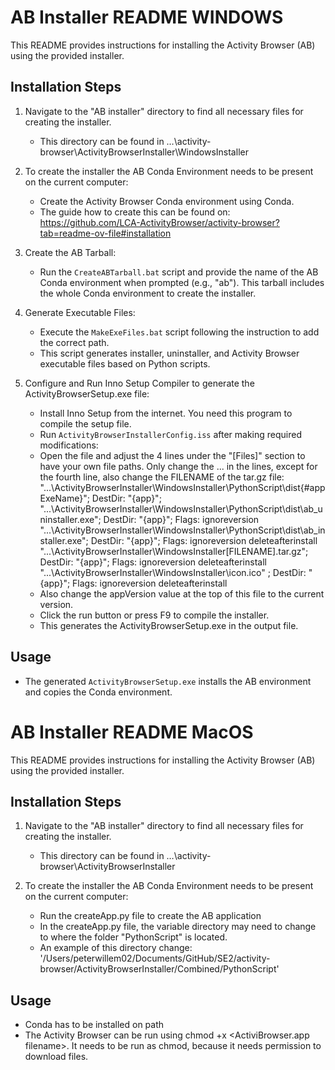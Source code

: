 # AB Installer README WINDOWS

This README provides instructions for installing the Activity Browser (AB) using the provided installer.

## Installation Steps

1. Navigate to the "AB installer" directory to find all necessary files for creating the installer.
   - This directory can be found in …\activity-browser\ActivityBrowserInstaller\WindowsInstaller

2. To create the installer the AB Conda Environment needs to be present on the current computer:
   - Create the Activity Browser Conda environment using Conda. 
   - The guide how to create this can be found on: https://github.com/LCA-ActivityBrowser/activity-browser?tab=readme-ov-file#installation

3. Create the AB Tarball:
   - Run the `CreateABTarball.bat` script and provide the name of the AB Conda environment when prompted (e.g., "ab"). This tarball includes the whole Conda environment to create the installer.

4. Generate Executable Files:
   - Execute the `MakeExeFiles.bat` script following the instruction to add the correct path.
   - This script generates installer, uninstaller, and Activity Browser executable files based on Python scripts.

5. Configure and Run Inno Setup Compiler to generate the ActivityBrowserSetup.exe file:
   - Install Inno Setup from the internet. You need this program to compile the setup file.
   - Run `ActivityBrowserInstallerConfig.iss` after making required modifications:
   	- Open the file and adjust the 4 lines under the "[Files]" section to have your own file paths.
      Only change the ... in the lines, except for the fourth line, also change the FILENAME of the tar.gz file:
      "...\ActivityBrowserInstaller\WindowsInstaller\PythonScript\dist\{#appExeName}"; DestDir: "{app}";
      "...\ActivityBrowserInstaller\WindowsInstaller\PythonScript\dist\ab_uninstaller.exe"; DestDir: "{app}"; Flags: ignoreversion
      "...\ActivityBrowserInstaller\WindowsInstaller\PythonScript\dist\ab_installer.exe"; DestDir: "{app}"; Flags: ignoreversion deleteafterinstall
      "...\ActivityBrowserInstaller\WindowsInstaller\[FILENAME].tar.gz"; DestDir: "{app}"; Flags: ignoreversion deleteafterinstall
      "...\ActivityBrowserInstaller\WindowsInstaller\icon.ico" ; DestDir: "{app}"; Flags: ignoreversion deleteafterinstall
    - Also change the appVersion value at the top of this file to the current version.
	- Click the run button or press F9 to compile the installer.
   - This generates the ActivityBrowserSetup.exe in the output file.

## Usage

- The generated `ActivityBrowserSetup.exe` installs the AB environment and copies the Conda environment.



# AB Installer README MacOS

This README provides instructions for installing the Activity Browser (AB) using the provided installer.

## Installation Steps

1. Navigate to the "AB installer" directory to find all necessary files for creating the installer.
   - This directory can be found in …\activity-browser\ActivityBrowserInstaller

2. To create the installer the AB Conda Environment needs to be present on the current computer:
   - Run the createApp.py file to create the AB application
   - In the createApp.py file, the variable directory may need to change to where the folder "PythonScript" is located.
   - An example of this directory change: '/Users/peterwillem02/Documents/GitHub/SE2/activity-browser/ActivityBrowserInstaller/Combined/PythonScript'

## Usage

- Conda has to be installed on path
- The Activity Browser can be run using chmod +x <ActiviBrowser.app filename>. It needs to be run as chmod, because it needs permission to download files.
